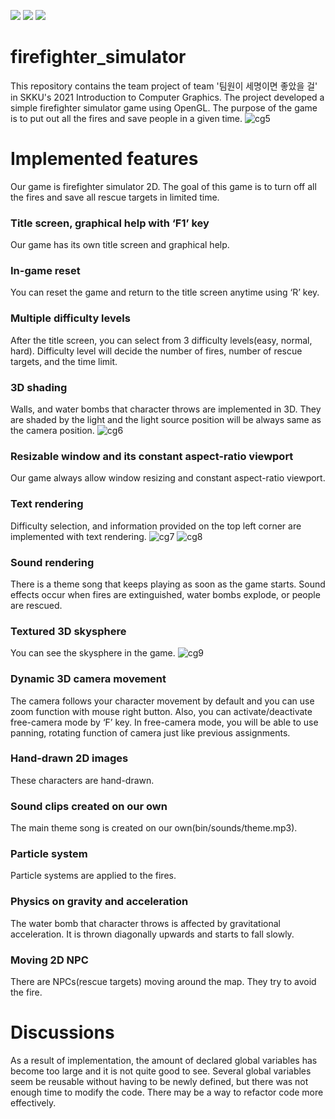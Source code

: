 <img src="https://img.shields.io/badge/C-A8B9CC?style=flat&logo=C&logoColor=white"/> <img src="https://img.shields.io/badge/C++-00599C?style=flat&logo=C++&logoColor=white"/> <img src="https://img.shields.io/badge/OpenGL-5586A4?style=flat&logo=OpenGL&logoColor=white"/>
# firefighter_simulator
This repository contains the team project of team '팀원이 세명이면 좋았을 걸' in SKKU's 2021 Introduction to Computer Graphics. The project developed a simple firefighter simulator game using OpenGL. The purpose of the game is to put out all the fires and save people in a given time.
![cg5](https://github.com/dipreez/firefighter_simulator/assets/50349104/057987a2-8383-41f3-8bd2-78020e591b68)

# Implemented features
Our game is firefighter simulator 2D. The goal of this game is to turn off all the fires and
save all rescue targets in limited time.
### Title screen, graphical help with ‘F1’ key
Our game has its own title screen and graphical help.
### In-game reset
You can reset the game and return to the title screen anytime using ‘R’ key.
### Multiple difficulty levels
After the title screen, you can select from 3 difficulty levels(easy, normal, hard). Difficulty
level will decide the number of fires, number of rescue targets, and the time limit.
### 3D shading
Walls, and water bombs that character throws are implemented in 3D. They are shaded
by the light and the light source position will be always same as the camera position.
![cg6](https://github.com/dipreez/firefighter_simulator/assets/50349104/ecea86c9-fb0e-4761-8c9f-12fda28fc938)
### Resizable window and its constant aspect-ratio viewport
Our game always allow window resizing and constant aspect-ratio viewport.
### Text rendering
Difficulty selection, and information provided on the top left corner are implemented
with text rendering.
![cg7](https://github.com/dipreez/firefighter_simulator/assets/50349104/c256ee99-a5a8-4265-88bf-eba2d03d5518)
![cg8](https://github.com/dipreez/firefighter_simulator/assets/50349104/60ef14e0-ae83-4852-8bd5-26aea1cc9564)
### Sound rendering
There is a theme song that keeps playing as soon as the game starts. Sound effects
occur when fires are extinguished, water bombs explode, or people are rescued.
### Textured 3D skysphere
You can see the skysphere in the game.
![cg9](https://github.com/dipreez/firefighter_simulator/assets/50349104/2e655ce3-7df5-4f31-8da8-5ded88b931fa)
### Dynamic 3D camera movement
The camera follows your character movement by default and you can use zoom
function with mouse right button. Also, you can activate/deactivate free-camera mode
by ‘F’ key. In free-camera mode, you will be able to use panning, rotating function of
camera just like previous assignments.
### Hand-drawn 2D images
These characters are hand-drawn.
### Sound clips created on our own
The main theme song is created on our own(bin/sounds/theme.mp3).
### Particle system
Particle systems are applied to the fires.
### Physics on gravity and acceleration
The water bomb that character throws is affected by gravitational acceleration. It is
thrown diagonally upwards and starts to fall slowly.
### Moving 2D NPC
There are NPCs(rescue targets) moving around the map. They try to avoid the fire.

# Discussions
As a result of implementation, the amount of declared global variables has become too
large and it is not quite good to see. Several global variables seem be reusable without
having to be newly defined, but there was not enough time to modify the code. There may
be a way to refactor code more effectively.
